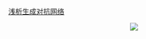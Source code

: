 [浅析生成对抗网络](https://limengweb.wordpress.com/2017/02/19/%E6%B5%85%E6%9E%90%E7%94%9F%E6%88%90%E5%AF%B9%E6%8A%97%E7%BD%91%E7%BB%9C/)
<div align="center">
  <img src="https://github.com/mengli/MachineLearning/blob/master/gan/gan.png"><br><br>
</div>
